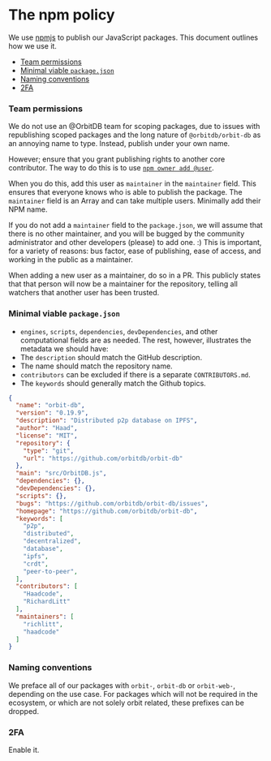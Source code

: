 # The npm policy

We use [npmjs](https://www.npmjs.com/) to publish our JavaScript packages. This document outlines how we use it.

- [Team permissions](#team-permissions)
- [Minimal viable `package.json`](#minimal-viable-packagejson)
- [Naming conventions](#naming-conventions)
- [2FA](#2fa)

### Team permissions

We do not use an @OrbitDB team for scoping packages, due to issues with republishing scoped packages and the long nature of `@orbitdb/orbit-db` as an annoying name to type. Instead, publish under your own name.

However; ensure that you grant publishing rights to another core contributor. The way to do this is to use [`npm owner add @user`](https://docs.npmjs.com/cli/owner).

When you do this, add this user as `maintainer` in the `maintainer` field. This ensures that everyone knows who is able to publish the package. The `maintainer` field is an Array and can take multiple users. Minimally add their NPM name.

If you do not add a `maintainer` field to the `package.json`, we will assume that there is no other maintainer, and you will be bugged by the community administrator and other developers (please) to add one. :) This is important, for a variety of reasons: bus factor, ease of publishing, ease of access, and working in the public as a maintainer.

When adding a new user as a maintainer, do so in a PR. This publicly states that that person will now be a maintainer for the repository, telling all watchers that another user has been trusted.

### Minimal viable `package.json`

* `engines`, `scripts`, `dependencies`, `devDependencies`, and other computational fields are as needed. The rest, however, illustrates the metadata we should have:
* The `description` should match the GitHub description.
* The name should match the repository name.
* `contributors` can be excluded if there is a separate `CONTRIBUTORS.md`.
* The `keywords` should generally match the Github topics.

```json
{
  "name": "orbit-db",
  "version": "0.19.9",
  "description": "Distributed p2p database on IPFS",
  "author": "Haad",
  "license": "MIT",
  "repository": {
    "type": "git",
    "url": "https://github.com/orbitdb/orbit-db"
  },
  "main": "src/OrbitDB.js",
  "dependencies": {},
  "devDependencies": {},
  "scripts": {},
  "bugs": "https://github.com/orbitdb/orbit-db/issues",
  "homepage": "https://github.com/orbitdb/orbit-db",
  "keywords": [
    "p2p",
    "distributed",
    "decentralized",
    "database",
    "ipfs",
    "crdt",
    "peer-to-peer",
  ],
  "contributors": [
    "Haadcode",
    "RichardLitt"
  ],
  "maintainers": [
    "richlitt",
    "haadcode"
  ]
}
```

### Naming conventions

We preface all of our packages with `orbit-`, `orbit-db` or `orbit-web-`, depending on the use case. For packages which will not be required in the ecosystem, or which are not solely orbit related, these prefixes can be dropped.

### 2FA

Enable it.
